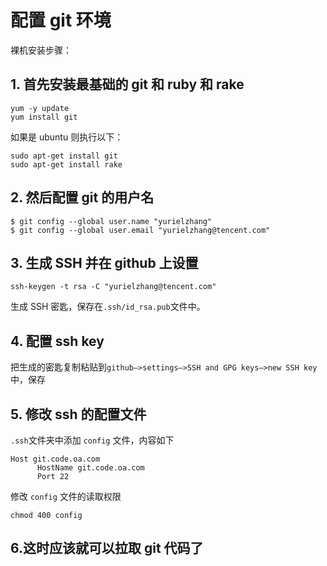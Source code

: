 # 配置 git 环境

裸机安装步骤：

## 1. 首先安装最基础的 git 和 ruby 和 rake

```shell
yum -y update
yum install git
```

如果是 ubuntu 则执行以下：

```shell
sudo apt-get install git
sudo apt-get install rake
```

## 2. 然后配置 git 的用户名

```shell
$ git config --global user.name "yurielzhang"
$ git config --global user.email "yurielzhang@tencent.com"
```

## 3. 生成 SSH 并在 github 上设置

```shell
ssh-keygen -t rsa -C "yurielzhang@tencent.com"
```

生成 SSH 密匙，保存在`.ssh/id_rsa.pub`文件中。

## 4. 配置 ssh key

把生成的密匙复制粘贴到`github–>settings–>SSH and GPG keys–>new SSH key`中，保存

## 5. 修改 ssh 的配置文件

`.ssh`文件夹中添加 `config` 文件，内容如下

```
Host git.code.oa.com
      HostName git.code.oa.com
      Port 22
```

修改 `config` 文件的读取权限

```
chmod 400 config
```

## 6.这时应该就可以拉取 git 代码了
